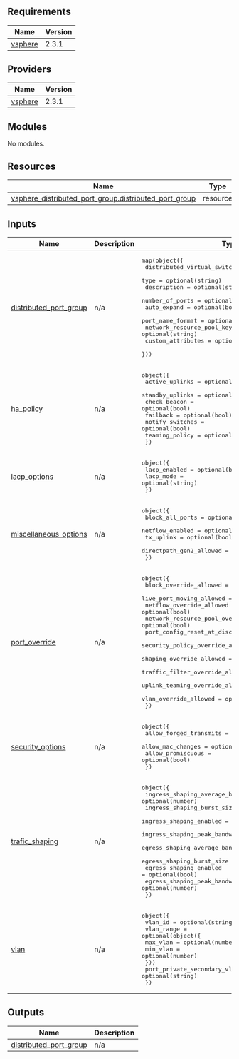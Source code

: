 ## Requirements

| Name | Version |
|------|---------|
| <a name="requirement_vsphere"></a> [vsphere](#requirement\_vsphere) | 2.3.1 |

## Providers

| Name | Version |
|------|---------|
| <a name="provider_vsphere"></a> [vsphere](#provider\_vsphere) | 2.3.1 |

## Modules

No modules.

## Resources

| Name | Type |
|------|------|
| [vsphere_distributed_port_group.distributed_port_group](https://registry.terraform.io/providers/hashicorp/vsphere/2.3.1/docs/resources/distributed_port_group) | resource |

## Inputs

| Name | Description | Type | Default | Required |
|------|-------------|------|---------|:--------:|
| <a name="input_distributed_port_group"></a> [distributed\_port\_group](#input\_distributed\_port\_group) | n/a | <pre>map(object({<br>    distributed_virtual_switch_uuid = string<br>    type = optional(string)<br>    description = optional(string)<br>    number_of_ports = optional(number)<br>    auto_expand = optional(bool)<br>    port_name_format = optional(string)<br>    network_resource_pool_key = optional(string)<br>    custom_attributes = optional(map(string))<br>  }))</pre> | n/a | yes |
| <a name="input_ha_policy"></a> [ha\_policy](#input\_ha\_policy) | n/a | <pre>object({<br>    active_uplinks  = optional(list(string))<br>    standby_uplinks = optional(list(string))<br>    check_beacon    = optional(bool)<br>    failback        = optional(bool)<br>    notify_switches = optional(bool)<br>    teaming_policy  = optional(string)<br>  })</pre> | `{}` | no |
| <a name="input_lacp_options"></a> [lacp\_options](#input\_lacp\_options) | n/a | <pre>object({<br>    lacp_enabled = optional(bool)<br>    lacp_mode    = optional(string)<br>  })</pre> | `{}` | no |
| <a name="input_miscellaneous_options"></a> [miscellaneous\_options](#input\_miscellaneous\_options) | n/a | <pre>object({<br>    block_all_ports         = optional(bool)<br>    netflow_enabled         = optional(bool)<br>    tx_uplink               = optional(bool)<br>    directpath_gen2_allowed = optional(bool)<br>  })</pre> | `{}` | no |
| <a name="input_port_override"></a> [port\_override](#input\_port\_override) | n/a | <pre>object({<br>    block_override_allowed = optional(bool)<br>    live_port_moving_allowed = optional(bool)<br>    netflow_override_allowed = optional(bool)<br>    network_resource_pool_override_allowed = optional(bool)<br>    port_config_reset_at_disconnect = optional(bool)<br>    security_policy_override_allowed = optional(bool)<br>    shaping_override_allowed = optional(bool)<br>    traffic_filter_override_allowed = optional(bool)<br>    uplink_teaming_override_allowed = optional(bool)<br>    vlan_override_allowed = optional(bool)<br>  })</pre> | `{}` | no |
| <a name="input_security_options"></a> [security\_options](#input\_security\_options) | n/a | <pre>object({<br>    allow_forged_transmits = optional(bool)<br>    allow_mac_changes      = optional(bool)<br>    allow_promiscuous      = optional(bool)<br>  })</pre> | `{}` | no |
| <a name="input_trafic_shaping"></a> [trafic\_shaping](#input\_trafic\_shaping) | n/a | <pre>object({<br>    ingress_shaping_average_bandwidth = optional(number)<br>    ingress_shaping_burst_size        = optional(number)<br>    ingress_shaping_enabled           = optional(bool)<br>    ingress_shaping_peak_bandwidth    = optional(number)<br>    egress_shaping_average_bandwidth  = optional(number)<br>    egress_shaping_burst_size         = optional(number)<br>    egress_shaping_enabled            = optional(bool)<br>    egress_shaping_peak_bandwidth     = optional(number)<br>  })</pre> | `{}` | no |
| <a name="input_vlan"></a> [vlan](#input\_vlan) | n/a | <pre>object({<br>    vlan_id = optional(string)<br>    vlan_range = optional(object({<br>      max_vlan = optional(number)<br>      min_vlan = optional(number)<br>    }))<br>    port_private_secondary_vlan_id = optional(string)<br>  })</pre> | `{}` | no |

## Outputs

| Name | Description |
|------|-------------|
| <a name="output_distributed_port_group"></a> [distributed\_port\_group](#output\_distributed\_port\_group) | n/a |
